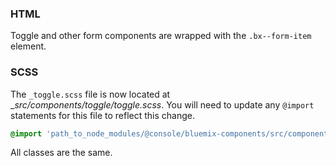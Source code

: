### HTML

Toggle and other form components are wrapped with the `.bx--form-item` element.

### SCSS

The `_toggle.scss` file is now located at __src/components/toggle/_toggle.scss__. You will need to update any `@import` statements for this file to reflect this change.

```scss
@import 'path_to_node_modules/@console/bluemix-components/src/components/toggle/toggle';
```

All classes are the same. 
